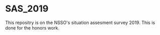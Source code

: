 # SAS_2019
This repositry is on the NSSO's situation assesment survey 2019. 
This is done for the honors work. 
